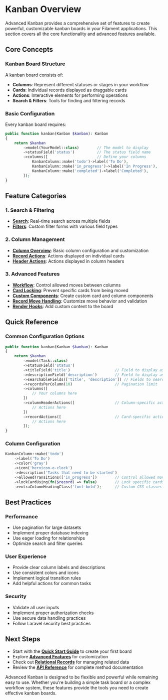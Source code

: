# Kanban Overview

Advanced Kanban provides a comprehensive set of features to create powerful, customizable kanban boards in your Filament applications. This section covers all the core functionality and advanced features available.

## Core Concepts

### Kanban Board Structure

A kanban board consists of:

- **Columns**: Represent different statuses or stages in your workflow
- **Cards**: Individual records displayed as draggable cards
- **Actions**: Interactive elements for performing operations
- **Search & Filters**: Tools for finding and filtering records

### Basic Configuration

Every kanban board requires:

```php
public function kanban(Kanban $kanban): Kanban
{
    return $kanban
        ->model(YourModel::class)        // The model to display
        ->statusField('status')          // The status field name
        ->columns([                      // Define your columns
            KanbanColumn::make('todo')->label('To Do'),
            KanbanColumn::make('in_progress')->label('In Progress'),
            KanbanColumn::make('completed')->label('Completed'),
        ]);
}
```

## Feature Categories

### 1. Search & Filtering

- **[Search](search.md)**: Real-time search across multiple fields
- **[Filters](filters/overview.md)**: Custom filter forms with various field types

### 2. Column Management

- **[Column Overview](columns/overview.md)**: Basic column configuration and customization
- **[Record Actions](columns/record-actions.md)**: Actions displayed on individual cards
- **[Header Actions](columns/heading-actions.md)**: Actions displayed in column headers

### 3. Advanced Features

- **[Workflow](advanced-features/workflow.md)**: Control allowed moves between columns
- **[Card Locking](advanced-features/lock-card.md)**: Prevent specific cards from being moved
- **[Custom Components](advanced-features/components.md)**: Create custom card and column components
- **[Record Move Handling](advanced-features/handle-record-move.md)**: Customize move behavior and validation
- **[Render Hooks](advanced-features/render-hooks.md)**: Add custom content to the board

## Quick Reference

### Common Configuration Options

```php
public function kanban(Kanban $kanban): Kanban
{
    return $kanban
        ->model(Task::class)
        ->statusField('status')
        ->titleField('title')                    // Field to display as card title
        ->descriptionField('description')        // Field to display as card description
        ->searchableFields(['title', 'description']) // Fields to search
        ->recordsPerColumn(10)                   // Pagination limit
        ->columns([
            // Your columns here
        ])
        ->columnHeaderActions([                  // Column-specific actions
            // Actions here
        ])
        ->recordActions([                        // Card-specific actions
            // Actions here
        ]);
}
```

### Column Configuration

```php
KanbanColumn::make('todo')
    ->label('To Do')
    ->color('gray')
    ->icon('heroicon-o-clock')
    ->description('Tasks that need to be started')
    ->allowedTransitions(['in_progress'])        // Control allowed moves
    ->lockCardUsing(fn($record) => false)        // Lock specific cards
    ->extraColumnHeadingClass('font-bold');      // Custom CSS classes
```

## Best Practices

### Performance
- Use pagination for large datasets
- Implement proper database indexing
- Use eager loading for relationships
- Optimize search and filter queries

### User Experience
- Provide clear column labels and descriptions
- Use consistent colors and icons
- Implement logical transition rules
- Add helpful actions for common tasks

### Security
- Validate all user inputs
- Implement proper authorization checks
- Use secure data handling practices
- Follow Laravel security best practices

## Next Steps

- Start with the **[Quick Start Guide](../quick-start.md)** to create your first board
- Explore **[Advanced Features](advanced-features/workflow.md)** for customization
- Check out **[Relational Records](../relational-records/mrr-kanban-setup.md)** for managing related data
- Review the **[API Reference](../api-reference/kanban-options.md)** for complete method documentation

Advanced Kanban is designed to be flexible and powerful while remaining easy to use. Whether you're building a simple task board or a complex workflow system, these features provide the tools you need to create effective kanban boards.
